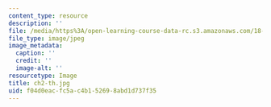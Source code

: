 ```yaml
---
content_type: resource
description: ''
file: /media/https%3A/open-learning-course-data-rc.s3.amazonaws.com/18-031-system-functions-and-the-laplace-transform-spring-2019/f04d0eacfc5ac4b152698abd1d737f35_ch2-th.jpg
file_type: image/jpeg
image_metadata:
  caption: ''
  credit: ''
  image-alt: ''
resourcetype: Image
title: ch2-th.jpg
uid: f04d0eac-fc5a-c4b1-5269-8abd1d737f35
---
```

